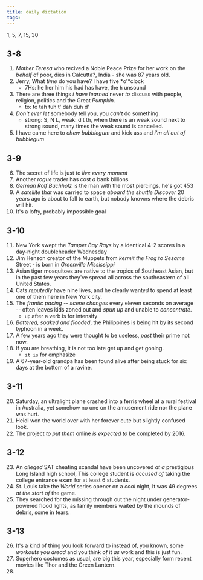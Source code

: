 ```yaml
---
title: daily dictation
tags:
---
```


1, 5, 7, 15, 30
## 3-8
1. *Mother Teresa* who recived a Noble Peace Prize for her work on the *behalf* of poor, dies in Calcutta?, India - she was 87 years old.
2. Jerry, What *time* do you have? I have five *o'*clock
    - 7Hs: he her him his had has have, the `h` unsound
3. There are three things *i have learned* never *to* discuss with people, religion, politics and the Great *Pumpkin*.
    - to: to tah tuh t' dah duh d'
4. *Don't ever let* somebody tell you, you *can't* do something.
    - strong: S, N L, weak: d t th, when there is an weak sound next to strong sound, many times the weak sound is cancelled.
5. I have came here to *chew bubblegum* and kick ass and *i'm all out of bubblegum*

## 3-9
6. The secret of life is just to *live every moment*
7. Another *rogue* trader has cost *a* bank billions
8. *German Rolf Buchholz* is the man with the most piercings, he's got 453
9. A *satellite that* was carried to space *aboard the shuttle Discover* 20 years ago is about to fall to earth, but nobody knowns where the debris will hit.
10. It's a lofty, probably impossible goal

## 3-10
11. New York swept the *Tamper Bay Rays* by a identical 4-2 scores in a day-night doubleheader Wednesday
12. Jim Henson creator of the Muppets from *kermit the Frog to Sesame* Street - is born in *Greenville Mississippi*
13. Asian tiger mosquitoes are native to the tropics of Southeast Asian, but in the past few years they've spread all across the southeastern of all United States.
14. Cats *reputedly* have nine lives, and he clearly want*ed* to spend at least one of them here in New York city.
15. The *frantic pacing  -- scene changes* every eleven seconds on average -- often leaves kids zoned out and *spun up* and unable to *concentrate*.
    - `up` after a verb is for intensify
16. *Battered, soaked and flooded*, the Philippines is being hit by its second typhoon in a week.
17. A few years ago they were thought to be useless, *past* their prime not now.
18. If you are breathing, it is not too late get up and get goning.
    - `it is` for emphasize 
19. A 67-year-old grandpa has been found alive after being stuck for six days at the bottom of a ravine.

## 3-11
20. Saturday, an ultralight plane crashed into a ferris wheel at a rural festival in Australia, yet somehow no one on the amusement ride nor the plane was hurt.
21. Heidi won the world over with her forever cute but slightly confused look.
22. The project *to put them* online *is expected to* be completed by 2016.

## 3-12
23. An *alleged* SAT cheating scandal have been uncovered *at a* prestigious Long Island high school, This college student is *accused of* taking the college entrance exam for at least 6 students.
24. St. Louis take the *World* series open*er* on a *cool* night, It was 49 degrees *at the start of* the game.
25. They searched for the missing through out the night under generator-powered flood lights, as family members waited by the mounds of debris, some in tears.

## 3-13
26. It's a kind of thing you look forward to instead of, you known, some *workouts you dread* and you think *of* it *as* work and this is just fun.
27. Superhero costumes as usual, are big this year, especially form recent movies like Thor and the Green Lantern. 
28. 